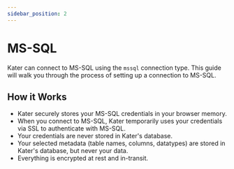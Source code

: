 ```yaml
---
sidebar_position: 2
---
```


# MS-SQL

Kater can connect to MS-SQL using the `mssql` connection type. This guide will walk you through the process of setting up a connection to MS-SQL.

## How it Works
* Kater securely stores your MS-SQL credentials in your browser memory.
* When you connect to MS-SQL, Kater temporarily uses your credentials via SSL to authenticate with MS-SQL.
* Your credentials are never stored in Kater's database.
* Your selected metadata (table names, columns, datatypes) are stored in Kater's database, but never your data.
* Everything is encrypted at rest and in-transit.
